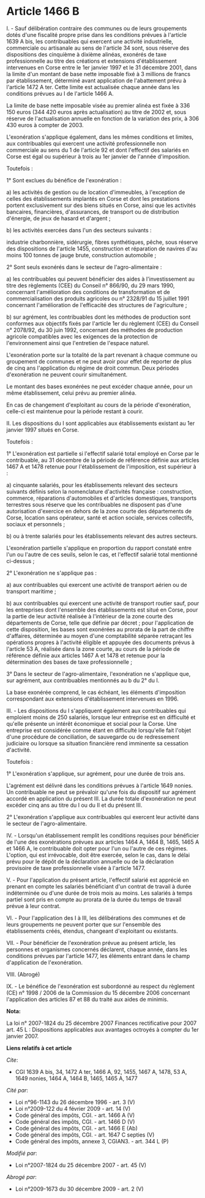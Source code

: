 # Article 1466 B

I. - Sauf délibération contraire des communes ou de leurs groupements dotés d'une fiscalité propre prise dans les conditions
prévues à l'article 1639 A bis, les contribuables qui exercent une activité industrielle, commerciale ou artisanale au sens
de l'article 34 sont, sous réserve des dispositions des cinquième à dixième alinéas, exonérés de taxe professionnelle au
titre des créations et extensions d'établissement intervenues en Corse entre le 1er janvier 1997 et le 31 décembre 2001, dans
la limite d'un montant de base nette imposable fixé à 3 millions de francs par établissement, déterminé avant application de
l'abattement prévu à l'article 1472 A ter. Cette limite est actualisée chaque année dans les conditions prévues au I de
l'article 1466 A.

La limite de base nette imposable visée au premier alinéa est fixée à 336 150 euros (344 420 euros après actualisation) au
titre de 2002 et, sous réserve de l'actualisation annuelle en fonction de la variation des prix, à 306 430 euros à compter de
2003.

L'exonération s'applique également, dans les mêmes conditions et limites, aux contribuables qui exercent une activité
professionnelle non commerciale au sens du 1 de l'article 92 et dont l'effectif des salariés en Corse est égal ou supérieur à
trois au 1er janvier de l'année d'imposition.

Toutefois :

1° Sont exclues du bénéfice de l'exonération :

a) les activités de gestion ou de location d'immeubles, à l'exception de celles des établissements implantés en Corse et dont
les prestations portent exclusivement sur des biens situés en Corse, ainsi que les activités bancaires, financières,
d'assurances, de transport ou de distribution d'énergie, de jeux de hasard et d'argent ;

b) les activités exercées dans l'un des secteurs suivants :

industrie charbonnière, sidérurgie, fibres synthétiques, pêche, sous réserve des dispositions de l'article 1455, construction
et réparation de navires d'au moins 100 tonnes de jauge brute, construction automobile ;

2° Sont seuls exonérés dans le secteur de l'agro-alimentaire :

a) les contribuables qui peuvent bénéficier des aides à l'investissement au titre des règlements (CEE) du Conseil n° 866/90,
du 29 mars 1990, concernant l'amélioration des conditions de transformation et de commercialisation des produits agricoles ou
n° 2328/91 du 15 juillet 1991 concernant l'amélioration de l'efficacité des structures de l'agriculture ;

b) sur agrément, les contribuables dont les méthodes de production sont conformes aux objectifs fixés par l'article 1er du
règlement (CEE) du Conseil n° 2078/92, du 30 juin 1992, concernant des méthodes de production agricole compatibles avec les
exigences de la protection de l'environnement ainsi que l'entretien de l'espace naturel.

L'exonération porte sur la totalité de la part revenant à chaque commune ou groupement de communes et ne peut avoir pour
effet de reporter de plus de cinq ans l'application du régime de droit commun. Deux périodes d'exonération ne peuvent courir
simultanément.

Le montant des bases exonérées ne peut excéder chaque année, pour un même établissement, celui prévu au premier alinéa.

En cas de changement d'exploitant au cours de la période d'exonération, celle-ci est maintenue pour la période restant à
courir.

II. Les dispositions du I sont applicables aux établissements existant au 1er janvier 1997 situés en Corse.

Toutefois :

1° L'exonération est partielle si l'effectif salarié total employé en Corse par le contribuable, au 31 décembre de la période
de référence définie aux articles 1467 A et 1478 retenue pour l'établissement de l'imposition, est supérieur à :

a) cinquante salariés, pour les établissements relevant des secteurs suivants définis selon la nomenclature d'activités
française : construction, commerce, réparations d'automobiles et d'articles domestiques, transports terrestres sous réserve
que les contribuables ne disposent pas d'une autorisation d'exercice en dehors de la zone courte des départements de Corse,
location sans opérateur, santé et action sociale, services collectifs, sociaux et personnels ;

b) ou à trente salariés pour les établissements relevant des autres secteurs.

L'exonération partielle s'applique en proportion du rapport constaté entre l'un ou l'autre de ces seuils, selon le cas, et
l'effectif salarié total mentionné ci-dessus ;

2° L'exonération ne s'applique pas :

a) aux contribuables qui exercent une activité de transport aérien ou de transport maritime ;

b) aux contribuables qui exercent une activité de transport routier sauf, pour les entreprises dont l'ensemble des
établissements est situé en Corse, pour la partie de leur activité réalisée à l'intérieur de la zone courte des départements
de Corse, telle que définie par décret ; pour l'application de cette disposition, les bases sont exonérées au prorata de la
part de chiffre d'affaires, déterminée au moyen d'une comptabilité séparée retraçant les opérations propres à l'activité
éligible et appuyée des documents prévus à l'article 53 A, réalisée dans la zone courte, au cours de la période de référence
définie aux articles 1467 A et 1478 et retenue pour la détermination des bases de taxe professionnelle ;

3° Dans le secteur de l'agro-alimentaire, l'exonération ne s'applique que, sur agrément, aux contribuables mentionnés au b du
2° du I.

La base exonérée comprend, le cas échéant, les éléments d'imposition correspondant aux extensions d'établissement intervenues
en 1996.

III. - Les dispositions du I s'appliquent également aux contribuables qui emploient moins de 250 salariés, lorsque leur
entreprise est en difficulté et qu'elle présente un intérêt économique et social pour la Corse. Une entreprise est considérée
comme étant en difficulté lorsqu'elle fait l'objet d'une procédure de conciliation, de sauvegarde ou de redressement
judiciaire ou lorsque sa situation financière rend imminente sa cessation d'activité.

Toutefois :

1° L'exonération s'applique, sur agrément, pour une durée de trois ans.

L'agrément est délivré dans les conditions prévues à l'article 1649 nonies. Un contribuable ne peut se prévaloir qu'une fois
du dispositif sur agrément accordé en application du présent III. La durée totale d'exonération ne peut excéder cinq ans au
titre du I ou du II et du présent III.

2° L'exonération s'applique aux contribuables qui exercent leur activité dans le secteur de l'agro-alimentaire.

IV. - Lorsqu'un établissement remplit les conditions requises pour bénéficier de l'une des exonérations prévues aux articles
1464 A, 1464 B, 1465, 1465 A et 1466 A, le contribuable doit opter pour l'un ou l'autre de ces régimes. L'option, qui est
irrévocable, doit être exercée, selon le cas, dans le délai prévu pour le dépôt de la déclaration annuelle ou de la
déclaration provisoire de taxe professionnelle visée à l'article 1477.

V. - Pour l'application du présent article, l'effectif salarié est apprécié en prenant en compte les salariés bénéficiant
d'un contrat de travail à durée indéterminée ou d'une durée de trois mois au moins. Les salariés à temps partiel sont pris en
compte au prorata de la durée du temps de travail prévue à leur contrat.

VI. - Pour l'application des I à III, les délibérations des communes et de leurs groupements ne peuvent porter que sur
l'ensemble des établissements créés, étendus, changeant d'exploitant ou existants.

VII. - Pour bénéficier de l'exonération prévue au présent article, les personnes et organismes concernés déclarent, chaque
année, dans les conditions prévues par l'article 1477, les éléments entrant dans le champ d'application de l'exonération.

VIII. (Abrogé)

IX. - Le bénéfice de l'exonération est subordonné au respect du règlement (CE) n° 1998 / 2006 de la Commission du 15 décembre
2006 concernant l'application des articles 87 et 88 du traité aux aides de minimis.

**Nota:**

La loi n° 2007-1824 du 25 décembre 2007 Finances rectificative pour 2007 art. 45 L : Dispositions applicables aux avantages
octroyés à compter du 1er janvier 2007.

**Liens relatifs à cet article**

_Cite_:

  - CGI 1639 A bis, 34, 1472 A ter, 1466 A, 92, 1455, 1467 A, 1478, 53 A, 1649 nonies, 1464 A, 1464 B, 1465, 1465 A, 1477

_Cité par_:

  - Loi n°96-1143 du 26 décembre 1996 - art. 3 (V)
  - Loi n°2009-122 du 4 février 2009 - art. 14 (V)
  - Code général des impôts, CGI. - art. 1466 A (V)
  - Code général des impôts, CGI. - art. 1466 D (V)
  - Code général des impôts, CGI. - art. 1466 E (Ab)
  - Code général des impôts, CGI. - art. 1647 C septies (V)
  - Code général des impôts, annexe 3, CGIAN3. - art. 344 L (P)

_Modifié par_:

  - Loi n°2007-1824 du 25 décembre 2007 - art. 45 (V)

_Abrogé par_:

  - Loi n°2009-1673 du 30 décembre 2009 - art. 2 (V)
